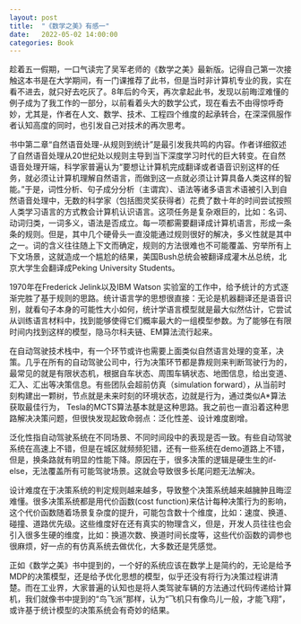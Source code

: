 ```yaml
---
layout: post
title:  "《数学之美》有感一"
date:   2022-05-02 14:00:00
categories: Book
---
```


趁着五一假期，一口气读完了吴军老师的《数学之美》最新版。记得自己第一次接触这本书是在大学期间，有一门课推荐了此书，但是当时非计算机专业的我，实在看不进去，就只好去吃灰了。8年后的今天，再次拿起此书，发现以前晦涩难懂的例子成为了我工作的一部分，以前看着头大的数学公式，现在看去不由得惊呼奇妙，尤其是，作者在人文、数学、技术、工程四个维度的起承转合，在深深佩服作者认知高度的同时，也引发自己对技术的再次思考。

书中第二章“自然语音处理-从规则到统计”是最引发我共鸣的内容。作者详细叙述了自然语音处理从20世纪处以规则主导到当下深度学习时代的巨大转变。在自然语音处理开端，科学家普遍认为“要想让计算机完成翻译或者语音识别这样的任务，就必须让计算机理解自然语言，而做到这一点就必须让计算具备人类这样的智能。”于是，词性分析、句子成分分析（主谓宾）、语法等诸多语言术语被引入到自然语音处理中，无数的科学家（包括图灵奖获得者）花费了数十年的时间尝试按照人类学习语言的方式教会计算机认识语言。这项任务是复杂艰巨的，比如：名词、动词归类，一词多义，语法是否成立。每一项都需要翻译成计算机语言，形成一条条的规则。但是，其中几个硬骨头一直没能通过规则很好的解决，多义性就是其中之一。词的含义往往随上下文而确定，规则的方法很难也不可能覆盖、穷举所有上下文场景，这就造成一个尴尬的结果，美国Bush总统会被翻译成灌木丛总统，北京大学生会翻译成Peking University Students。

1970年在Frederick Jelink以及IBM Watson 实验室的工作中，给予统计的方式逐渐完胜了基于规则的思路。统计语言学的思想很直接：无论是机器翻译还是语音识别，就看句子本身的可能性大小如何，统计学语言模型就是最大似然估计，它尝试从训练语言材料中，找到能够使得它们概率最大的一组模型参数。为了能够在有限时间内找到这样的模型，隐马尔科夫链、EM算法流行起来。

在自动驾驶技术栈中，有一个环节或许也需要上面类似自然语言处理的变革，决策。几乎在所有的自动驾驶公司中，行为决策环节都是靠规则来判断驾驶行为的，最常见的就是有限状态机，根据自车状态、周围车辆状态、地图信息，给出变道、汇入、汇出等决策信息。有些团队会超前仿真（simulation forward），从当前时刻构建出一颗树，节点就是未来时刻的环境状态，边就是行为，通过类似A*算法获取最佳行为， Tesla的MCTS算法基本就是这种思路。我之前也一直沿着这种思路解决决策问题，但很快发现起致命弱点：泛化性差、设计难度剧增。

泛化性指自动驾驶系统在不同场景、不同时间段中的表现是否一致。有些自动驾驶系统在高速上不错，但是在城区就频频犯错，还有一些系统在demo道路上不错，但是，换条路就有明显的性能下降。原因在于，很多决策的逻辑是硬生生的if-else，无法覆盖所有可能驾驶场景。这就会导致很多长尾问题无法解决。

设计难度在于决策系统的判定规则越来越多，导致整个决策系统越来越臃肿且晦涩难懂。很多决策系统都是用代价函数(cost function)来估计每种决策行为的影响，这个代价函数随着场景复杂度的提升，可能包含数十个维度，比如：速度、换道、碰撞、道路优先级。这些维度好在还有真实的物理含义，但是，开发人员往往也会引入很多生硬的维度，比如：换道次数、换道时间长度等，这些代价函数的调参也很麻烦，好一点的有仿真系统去做优化，大多数还是凭感觉。

正如《数学之美》书中提到的，一个好的系统应该在数学上是简约的，无论是给予MDP的决策模型，还是给予优化思想的模型，似乎还没有将行为决策过程讲清楚。而在工业界，大家普遍的认知也是将人类驾驶车辆的方法通过代码传递给计算机，我们就像书中提到的“鸟飞派”那样，认为“飞机只有像鸟儿一般，才能飞翔”，或许基于统计模型的决策系统会有奇妙的结果。